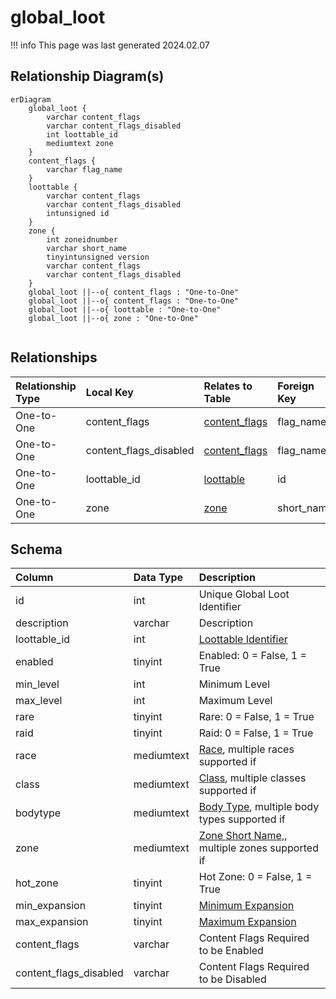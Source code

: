 # global_loot

!!! info
	This page was last generated 2024.02.07

## Relationship Diagram(s)

```mermaid
erDiagram
    global_loot {
        varchar content_flags
        varchar content_flags_disabled
        int loottable_id
        mediumtext zone
    }
    content_flags {
        varchar flag_name
    }
    loottable {
        varchar content_flags
        varchar content_flags_disabled
        intunsigned id
    }
    zone {
        int zoneidnumber
        varchar short_name
        tinyintunsigned version
        varchar content_flags
        varchar content_flags_disabled
    }
    global_loot ||--o{ content_flags : "One-to-One"
    global_loot ||--o{ content_flags : "One-to-One"
    global_loot ||--o{ loottable : "One-to-One"
    global_loot ||--o{ zone : "One-to-One"


```


## Relationships

| Relationship Type | Local Key | Relates to Table | Foreign Key |
| :--- | :--- | :--- | :--- |
| One-to-One | content_flags | [content_flags](../../schema/flagging/content_flags.md) | flag_name |
| One-to-One | content_flags_disabled | [content_flags](../../schema/flagging/content_flags.md) | flag_name |
| One-to-One | loottable_id | [loottable](../../schema/loot/loottable.md) | id |
| One-to-One | zone | [zone](../../schema/zone/zone.md) | short_name |


## Schema

| Column | Data Type | Description |
| :--- | :--- | :--- |
| id | int | Unique Global Loot Identifier |
| description | varchar | Description |
| loottable_id | int | [Loottable Identifier](loottable.md) |
| enabled | tinyint | Enabled: 0 = False, 1 = True |
| min_level | int | Minimum Level |
| max_level | int | Maximum Level |
| rare | tinyint | Rare: 0 = False, 1 = True |
| raid | tinyint | Raid: 0 = False, 1 = True |
| race | mediumtext | [Race](../../../../server/npc/race-list), multiple races supported if  |
| class | mediumtext | [Class](../../../../server/player/class-list), multiple classes supported if  |
| bodytype | mediumtext | [Body Type](../../../../server/npc/body-types), multiple body types supported if  |
| zone | mediumtext | [Zone Short Name](../../../../server/zones/zone-list),, multiple zones supported if  |
| hot_zone | tinyint | Hot Zone: 0 = False, 1 = True |
| min_expansion | tinyint | [Minimum Expansion](../../../../server/operation/expansion-list) |
| max_expansion | tinyint | [Maximum Expansion](../../../../server/operation/expansion-list) |
| content_flags | varchar | Content Flags Required to be Enabled |
| content_flags_disabled | varchar | Content Flags Required to be Disabled |

